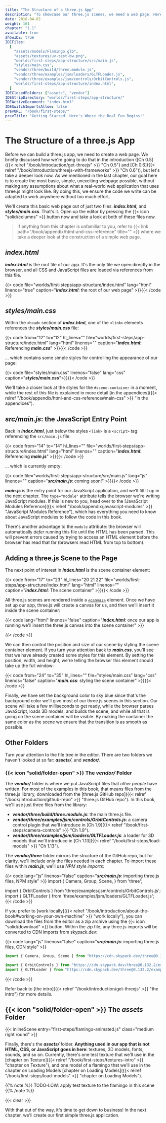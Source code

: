 ```yaml
---
title: "The Structure of a three.js App"
description: "To showcase our three.js scenes, we need a web page. Here, we create a basic page using HTML and CSS. However, we'll structure our three.js app so you can just as easily integrate it with a framework such as React or Vue instead of this simple page."
date: 2018-04-02
weight: 101
chapter: "1.1"
available: true
showIDE: true
IDEFiles:
  [
    "assets/models/Flamingo.glb",
    "assets/textures/uv-test-bw.png",
    "worlds/first-steps/app-structure/src/main.js",
    "styles/main.css",
    "vendor/three/build/three.module.js",
    "vendor/three/examples/jsm/loaders/GLTFLoader.js",
    "vendor/three/examples/jsm/controls/OrbitControls.js",
    "worlds/first-steps/app-structure/index.html",
  ]
IDEClosedFolders: ["assets", "vendor"]
IDEStripDirectory: "worlds/first-steps/app-structure/"
IDEActiveDocument: "index.html"
IDESwitchImportsAllow: false
prevURL: "/book/first-steps/"
prevTitle: "Getting Started: Here's Where the Real Fun Begins!"
---
```


# The Structure of a three.js App

Before we can build a three.js app, we need to create a web page. We briefly discussed how we're going to do that in the introduction ([Ch 0.5]({{< relref "/book/introduction/get-threejs" >}} "Ch 0.5") and [Ch 0.6]({{< relref "/book/introduction/threejs-with-frameworks" >}} "Ch 0.6")), but let's take a deeper look now. As we mentioned in the last chapter, our goal here is to create the most basic, simple, unexciting webpage possible, without making any assumptions about what a real-world web application that uses three.js might look like. By doing this, we ensure the code we write can be adapted to work anywhere without too much effort.

We'll create this basic web page out of just two files: _**index.html**_, and _**styles/main.css**_. That's it. Open up the editor by pressing the {{< icon "solid/columns" >}} button now and take a look at both of these files now.

> If anything from this chapter is unfamiliar to you, refer to {{< link path="/book/appendix/html-and-css-reference" title="" >}} where we take a deeper look at the construction of a simple web page.

## _**index.html**_

_**index.html**_ is the root file of our app. It's the only file we open directly in the browser, and all CSS and JavaScript files are loaded via references from this file.

{{< code file="worlds/first-steps/app-structure/index.html" lang="html" linenos="true" caption="_**index.html**_: the root of our web page" >}}{{< /code >}}

## _**styles/main.css**_

Within the `<head>` section of _**index.html**_, one of the `<link>` elements references the _**styles/main.css**_ file:

{{< code from="12" to="12" hl_lines="" file="worlds/first-steps/app-structure/index.html" lang="html" linenos="" caption="_**index.html**_: Referencing _**main.css**_" >}}{{< /code >}}

... which contains some simple styles for controlling the appearance of our page:

{{< code file="styles/main.css" linenos="false" lang="css" caption="_**styles/main.css**_">}}{{< /code >}}

We'll take a closer look at the styles for the `#scene-container` in a moment, while the rest of this file is explained in more detail [in the appendices]({{< relref "/book/appendix/html-and-css-reference#main-css" >}} "in the appendices").

## _**src/main.js**_: the JavaScript Entry Point

Back in _**index.html**_, just below the styles `<link>` is a `<script>` tag referencing the `src/main.js` file:

{{< code from="14" to="14" hl_lines="" file="worlds/first-steps/app-structure/index.html" lang="html" linenos="" caption="_**index.html**_: Referencing _**main.js**_" >}}{{< /code >}}

... which is currently empty:

{{< code file="worlds/first-steps/app-structure/src/main.js" lang="js" linenos=""
caption="_**src/main.js**_: coming soon!" >}}{{< /code >}}

_**main.js**_ is the entry point for our JavaScript application, and we'll fill it up in the next chapter. The `type="module"` attribute tells the browser we're writing JavaScript modules. If this is new to you, head over to the [JavaScript Modules Reference]({{< relref "/book/appendix/javascript-modules" >}} "JavaScript Modules Reference"), which has everything you need to know about JavaScript modules to follow the code in this book.

There's another advantage to the `module` attribute: the browser will automatically _defer_ running this file until the HTML has been parsed. This will prevent errors caused by trying to access an HTML element before the browser has read that far (browsers read HTML from top to bottom).

## Adding a three.js Scene to the Page

The next point of interest in _**index.html**_ is the scene container element:

{{< code from="17" to="23" hl_lines="20 21 22" file="worlds/first-steps/app-structure/index.html" lang="html" linenos="" caption="_**index.html**_: The scene container" >}}{{< /code >}}

All three.js scenes are rendered inside a [`<canvas>`](https://developer.mozilla.org/en-US/docs/Web/HTML/Element/canvas) element. Once we have set up our app, three.js will create a canvas for us, and then we'll insert it inside the scene container:

{{< code lang="html" linenos="false" caption="_**index.html**_: once our app is running we'll insert the three.js canvas into the scene container" >}}

<div id="scene-container">
  <canvas></canvas>
</div>
{{< /code >}}

We can then control the position and size of our scene by styling the scene container element. If you turn your attention back to _**main.css**_, you'll see that we have already created some styles for this element. By setting the position, width, and height, we're telling the browser this element should take up the full window:

{{< code from="24" to="35" hl_lines="" file="styles/main.css" lang="css" linenos="false" caption="_**main.css**_: styling the scene container" >}}{{< /code >}}

Finally, we have set the background color to sky blue since that's the background color we'll give most of our three.js scenes in this section. Our scene will take a few milliseconds to get ready, while the browser parses JavaScript, loads 3D models, and builds the scene, and while all that is going on the scene container will be visible. By making the container the same color as the scene we ensure that the transition is as smooth as possible.

## Other Folders

Turn your attention to the file tree in the editor. There are two folders we haven't looked at so far: _**assets/**_, and _**vendor/**_.

### {{< icon "solid/folder-open" >}} The _**vendor/**_ Folder

The _**vendor/**_ folder is where we put JavaScript files that _other people_ have written. For most of the examples in this book, that means files from the three.js library, downloaded from the [three.js GitHub repo]({{< relref "/book/introduction/github-repo" >}} "three.js GitHub repo"). In this book, we'll use just three files from the library:

- _**vendor/three/build/three.module.js**_: the main three.js file.
- _**vendor/three/examples/jsm/controls/OrbitControls.js**_: a camera control plugin that we'll introduce in [Ch 1.9]({{< relref "/book/first-steps/camera-controls" >}} "Ch 1.9").
- _**vendor/three/examples/jsm/loaders/GLTFLoader.js**_: a loader for 3D models that we'll introduce in [Ch 1.13]({{< relref "/book/first-steps/load-models" >}} "Ch 1.13").

The _**vendor/three**_ folder mirrors the structure of the GitHub repo, but for clarity, we'll include only the files needed in each chapter. To import these files within _**main.js**_, we'll use _NPM style imports_:

{{< code lang="js" linenos="false" caption="_**src/main.js**_: importing three.js files, NPM style" >}}
import {
Camera,
Group,
Scene,
} from 'three';

import { OrbitControls } from 'three/examples/jsm/controls/OrbitControls.js';
import { GLTFLoader } from 'three/examples/jsm/loaders/GLTFLoader.js';
{{< /code >}}

If you prefer to [work locally]({{< relref "/book/introduction/about-the-book#working-on-your-own-machine" >}} "work locally"), you can download the files from the editor as a zip archive using the {{< icon "solid/download" >}} button. Within the zip file, any three.js imports will be converted to CDN imports from skypack.dev:

{{< code lang="js" linenos="false" caption="_**src/main.js**_: importing three.js files, CDN style" >}}

```js
import { Camera, Group, Scene } from "https://cdn.skypack.dev/three@0.132.2";

import { OrbitControls } from "https://cdn.skypack.dev/three@0.132.2/examples/jsm/controls/OrbitControls.js?module";
import { GLTFLoader } from "https://cdn.skypack.dev/three@0.132.2/examples/jsm/loaders/GLTFLoader.js?module";
```

{{< /code >}}

Refer back to [the intro]({{< relref "/book/introduction/get-threejs" >}} "the intro") for more details.

## {{< icon "solid/folder-open" >}} The _**assets**_ Folder

{{< inlineScene entry="first-steps/flamingo-animated.js" class="medium right round" >}}

Finally, there's the _**assets/**_ folder. **Anything used in our app that is not HTML, CSS, or JavaScript goes in here**: textures, 3D models, fonts, sounds, and so on. Currently, there's one test texture that we'll use in the [chapter on Texture]({{< relref "/book/first-steps/textures-intro" >}} "chapter on Texture"), and one model of a flamingo that we'll use in the chapter on Loading Models [chapter on Loading Models]({{< relref "/book/first-steps/load-models" >}} "chapter on Loading Models").

{{% note %}}
TODO-LOW: apply test texture to the flamingo in this scene
{{% /note %}}

{{< clear >}}

With that out of the way, it's time to get down to business! In the next chapter, we'll create our first simple three.js application.
